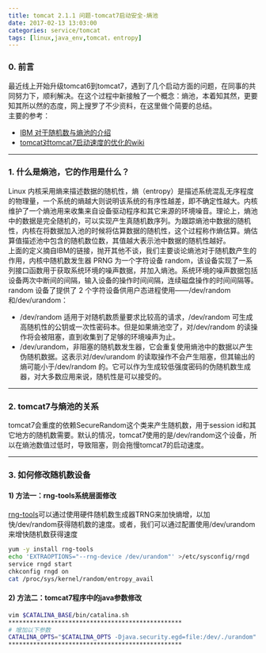 ```yaml
---
title: tomcat 2.1.1 问题-tomcat7启动安全-熵池
date: 2017-02-13 13:03:00
categories: service/tomcat
tags: [linux,java_env,tomcat，entropy]
---
```


### 0. 前言
最近线上开始升级tomcat6到tomcat7，遇到了几个启动方面的问题，在同事的共同努力下，顺利解决。在这个过程中新接触了一个概念：熵池，本着知其然，更要知其所以然的态度，网上搜罗了不少资料，在这里做个简要的总结。  
主要的参考：
- [IBM 对于随机数与熵池的介绍](https://www.ibm.com/developerworks/cn/linux/1404_caobb_kvmrandom/)
- [tomcat对tomcat7启动速度的优化的wiki](https://wiki.apache.org/tomcat/HowTo/FasterStartUp)

---

### 1. 什么是熵池，它的作用是什么？
Linux 内核采用熵来描述数据的随机性，熵（entropy）是描述系统混乱无序程度的物理量，一个系统的熵越大则说明该系统的有序性越差，即不确定性越大。内核维护了一个熵池用来收集来自设备驱动程序和其它来源的环境噪音。理论上，熵池中的数据是完全随机的，可以实现产生真随机数序列。为跟踪熵池中数据的随机性，内核在将数据加入池的时候将估算数据的随机性，这个过程称作熵估算。熵估算值描述池中包含的随机数位数，其值越大表示池中数据的随机性越好。  
上面的定义摘自IBM的链接，抛开其他不谈，我们主要谈论熵池对于随机数产生的作用，内核中随机数发生器 PRNG 为一个字符设备 random，该设备实现了一系列接口函数用于获取系统环境的噪声数据，并加入熵池。系统环境的噪声数据包括设备两次中断间的间隔，输入设备的操作时间间隔，连续磁盘操作的时间间隔等。  
random 设备了提供了 2 个字符设备供用户态进程使用——/dev/random 和/dev/urandom：
- /dev/random 适用于对随机数质量要求比较高的请求，/dev/random 可生成高随机性的公钥或一次性密码本。但是如果熵池空了，对/dev/random 的读操作将会被阻塞，直到收集到了足够的环境噪声为止。
- /dev/urandom，非阻塞的随机数发生器，它会重复使用熵池中的数据以产生伪随机数据。这表示对/dev/urandom 的读取操作不会产生阻塞，但其输出的熵可能小于/dev/random 的。它可以作为生成较低强度密码的伪随机数生成器，对大多数应用来说，随机性是可以接受的。

---

### 2. tomcat7与熵池的关系
tomcat7会重度的依赖SecureRandom这个类来产生随机数，用于session id和其它地方的随机数需要。默认的情况，tomcat7使用的是/dev/random这个设备，所以在熵池数值过低时，导致阻塞，则会拖慢tomcat7的启动速度。

---

### 3. 如何修改随机数设备
#### 1) 方法一：rng-tools系统层面修改
[rng-tools](https://wiki.archlinux.org/index.php/Rng-tools)可以通过使用硬件随机数生成器TRNG来加快熵增，以加快/dev/random获得随机数的速度。或者，我们可以通过配置使用/dev/urandom来增快随机数获得速度
``` bash
yum -y install rng-tools
echo 'EXTRAOPTIONS="--rng-device /dev/urandom"' >/etc/sysconfig/rngd
service rngd start
chkconfig rngd on
cat /proc/sys/kernel/random/entropy_avail
```
#### 2) 方法二：tomcat7程序中的java参数修改
``` bash
vim $CATALINA_BASE/bin/catalina.sh
*************************************************
# 增加以下参数
CATALINA_OPTS="$CATALINA_OPTS -Djava.security.egd=file:/dev/./urandom"
*************************************************
```
